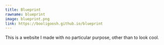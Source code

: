 ```yaml
---
title: Blueprint
rawname: blueprint
image: blueprint.png
link: https://booligoosh.github.io/blueprint
---
```

This is a website I made with no particular purpose, other than to look cool.